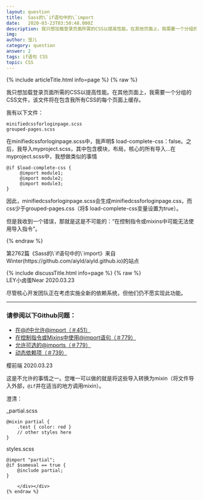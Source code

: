 ```yaml
---
layout: question
title:  Sass的\`if语句中的\`import
date:   2020-03-23T03:50:48.000Z
description: 我只想加载登录页面所需的CSS以提高性能。在其他页面上，我需要一个分组的CSS文件，该文件将在包含我所有CSS的每个页面上缓存。我有以下文件：mi...
img: 
author: 宝儿
category: question
answer: 2
tags: if语句 CSS
topic: CSS
---
```

<div class="article-root">
  <div class="article">
    {% include articleTitle.html info=page %}
    {% raw %}
    <div class="article-content"><p><font style="vertical-align: inherit;"><font style="vertical-align: inherit;">我只想加载登录页面所需的CSS以提高性能。</font><font style="vertical-align: inherit;">在其他页面上，我需要一个分组的CSS文件，该文件将在包含我所有CSS的每个页面上缓存。</font></font></p>

<p><font style="vertical-align: inherit;"><font style="vertical-align: inherit;">我有以下文件：</font></font></p>

<pre><code>minifiedcssforloginpage.scss<font></font>
grouped-pages.scss<font></font>
</code></pre>

<p><font style="vertical-align: inherit;"><font style="vertical-align: inherit;">在minifiedcssforloginpage.scss中，我声明$ load-complete-css：false。</font><font style="vertical-align: inherit;">之后，我导入myproject.scss，其中包含模块，布局，核心的所有导入...在myproject.scss中，我想做类似的事情</font></font></p>

<pre><code>@if $load-complete-css {<font></font>
     @import module1;<font></font>
     @import module2;<font></font>
     @import module3;<font></font>
}<font></font>
</code></pre>

<p><font style="vertical-align: inherit;"><font style="vertical-align: inherit;">因此，minifiedcssforloginpage.scss会生成minifiedcssforloginpage.css，而css少于grouped-pages.css（将$ load-complete-css变量设置为true）。</font></font></p>

<p><font style="vertical-align: inherit;"><font style="vertical-align: inherit;">但是我收到一个错误，那就是这是不可能的：“在控制指令或mixins中可能无法使用导入指令”。</font></font></p></div>
    {% endraw %}
  </div>
  <p class="winter_mark">第2762篇《Sass的\`if语句中的\`import》来自Winter(https://github.com/aiyld/aiyld.github.io)的站点</p>
  <div class="discuss-wrapper">
    {% include discussTitle.html info=page %}
    {% raw %}
    <div class="discuss-item">
        <div class="discuss-parent">
          <div class="discuss-meta">
            <span class="discuss-user">LEY小卤蛋Near</span>
            <span class="discuss-time">2020.03.23</span>
          </div>
          <div class="discuss-comment"><p><font style="vertical-align: inherit;"><font style="vertical-align: inherit;">尽管核心开发团队正在考虑实施全新的依赖系统，但他们仍不愿实现此功能。 </font></font></p>

<hr>

<h3><font style="vertical-align: inherit;"><font style="vertical-align: inherit;">请参阅以下Github问题：</font></font></h3>

<ul>
<li><a href="https://github.com/nex3/sass/issues/451" rel="noreferrer"><font style="vertical-align: inherit;"><font style="vertical-align: inherit;">在@if中允许@import（＃451）</font></font></a></li>
<li><a href="https://github.com/sass/sass/issues/1194" rel="noreferrer"><font style="vertical-align: inherit;"><font style="vertical-align: inherit;">在控制指令或Mixins中使用@import语句（＃779）</font></font></a></li>
<li><a href="https://github.com/sass/sass/issues/779" rel="noreferrer"><font style="vertical-align: inherit;"><font style="vertical-align: inherit;">允许可选的@imports（＃779）</font></font></a></li>
<li><a href="https://github.com/sass/sass/issues/739" rel="noreferrer"><font style="vertical-align: inherit;"><font style="vertical-align: inherit;">动态依赖项（＃739）</font></font></a></li>
</ul></div>
        </div></div><div class="discuss-item">
        <div class="discuss-parent">
          <div class="discuss-meta">
            <span class="discuss-user">樱前端</span>
            <span class="discuss-time">2020.03.23</span>
          </div>
          <div class="discuss-comment"><p><font style="vertical-align: inherit;"><font style="vertical-align: inherit;">这是不允许的事情之一。</font><font style="vertical-align: inherit;">您唯一可以做的就是将这些导入转换为mixin（将文件导入外部，</font></font><code>@if</code><font style="vertical-align: inherit;"><font style="vertical-align: inherit;">并在适当的地方调用mixin）。</font></font></p>

<p><font style="vertical-align: inherit;"><font style="vertical-align: inherit;">澄清：</font></font></p>

<p><font style="vertical-align: inherit;"><font style="vertical-align: inherit;">_partial.scss</font></font></p>

<pre><code>@mixin partial {<font></font>
    .test { color: red }<font></font>
    // other styles here<font></font>
}<font></font>
</code></pre>

<p><font style="vertical-align: inherit;"><font style="vertical-align: inherit;">styles.scss</font></font></p>

<pre><code>@import "partial";<font></font>
@if $someval == true {<font></font>
    @include partial;<font></font>
}<font></font>
</code></pre></div>
        </div></div>
    {% endraw %}
  </div>
<div>
